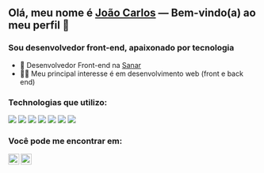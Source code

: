 ## Olá, meu nome é [João Carlos](https://joaocdfarias.github.io/) — Bem-vindo(a) ao meu perfil 👋

### Sou desenvolvedor front-end, apaixonado por tecnologia

- 💼 Desenvolvedor Front-end na [Sanar](https://www.sanarmed.com/)
- 👨‍🎓 Meu principal interesse é em desenvolvimento web (front e back end)

### Technologias que utilizo:

<img src="https://img.shields.io/badge/TypeScript-3178C6?logo=TypeScript&logoColor=FFF&style=flat-square">
<img src="https://img.shields.io/badge/-SASS-cc6699?style=flat&logo=sass&logoColor=ffffff">
<img src="https://img.shields.io/badge/-React-000000?style=flat&logo=react&logoColor=00c8ff">
<img src="https://img.shields.io/badge/-ExpressJS-787878?style=flat">
<img src="https://img.shields.io/badge/-NodeJS-3C873A?style=flat&logo=Node.js&logoColor=white">
<img src="http://img.shields.io/badge/-VSCode-007ACC?style=flat&logo=visual%20studio%20code&logoColor=white">
<img src="http://img.shields.io/badge/-NextJS-black?style=flat&logo=vercel&logoColor=white">

### Você pode me encontrar em:

[<img align="left" alt="João | Twitter" width="22px" src="https://cdn.jsdelivr.net/npm/simple-icons@v3/icons/twitter.svg" />][twitter]
[<img align="left" alt="João | LinkedIn" width="22px" src="https://cdn.jsdelivr.net/npm/simple-icons@v3/icons/linkedin.svg" />][linkedin]

<br />

[twitter]: https://www.twitter.com/joaocdfarias
[linkedin]: https://www.linkedin.com/in/joaocdfarias

<br />
